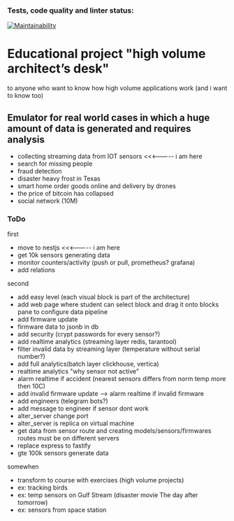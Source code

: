 ### Tests, code quality and linter status:

[![Maintainability](https://api.codeclimate.com/v1/badges/c1cbaf9f97ca597f3c18/maintainability)](https://codeclimate.com/github/eifory/nestjs-how-highload-works/maintainability)

# Educational project "high volume architect’s desk"

to anyone who want to know how high volume applications work (and i want to know too)

## Emulator for real world cases in which a huge amount of data is generated and requires analysis
- collecting streaming data from IOT sensors <<<----- i am here
- search for missing people 
- fraud detection
- disaster heavy frost in Texas
- smart home order goods online and delivery by drones
- the price of bitcoin has collapsed 
- social network (10M)

### ToDo

first
- move to nestjs <<<----- i am here
- get 10k sensors generating data
- monitor counters/activity (push or pull, prometheus? grafana)
- add relations

second
- add easy level (each visual block is part of the architecture)
- add web page where student can select block and drag it onto blocks pane to configure data pipeline
- add firmware update
- firmware data to jsonb in db
- add security (crypt passwords for every sensor?)
- add realtime analytics (streaming layer redis, tarantool)
- filter invalid data by streaming layer (temperature without serial number?)
- add full analytics(batch layer clickhouse, vertica)
- realtime analytics "why sensor not active"
- alarm realtime if accident (nearest sensors differs from norm temp more then 10C)
- add invalid firmware update --> alarm realtime if invalid firmware
- add engineers (telegram bots?)
- add message to engineer if sensor dont work
- alter_server change port
- alter_server is replica on virtual machine
- get data from sensor route and creating models/sensors/firmwares routes must be on different servers
- replace express to fastify
- gte 100k sensors generate data

somewhen
- transform to course with exercises (high volume projects)
- ex: tracking birds
- ex: temp sensors  on Gulf Stream (disaster movie The day after tomorrow)
- ex: sensors from space station
